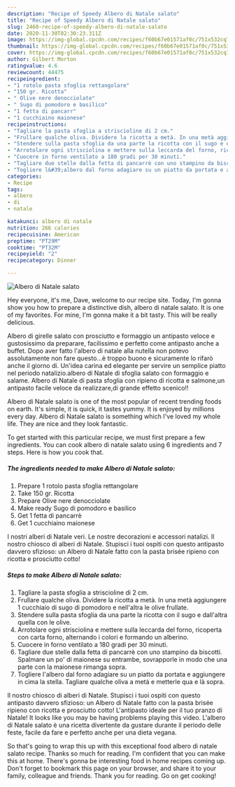 ```yaml
---
description: "Recipe of Speedy Albero di Natale salato"
title: "Recipe of Speedy Albero di Natale salato"
slug: 2460-recipe-of-speedy-albero-di-natale-salato
date: 2020-11-30T02:30:23.311Z
image: https://img-global.cpcdn.com/recipes/f60b67e01571af0c/751x532cq70/albero-di-natale-salato-recipe-main-photo.jpg
thumbnail: https://img-global.cpcdn.com/recipes/f60b67e01571af0c/751x532cq70/albero-di-natale-salato-recipe-main-photo.jpg
cover: https://img-global.cpcdn.com/recipes/f60b67e01571af0c/751x532cq70/albero-di-natale-salato-recipe-main-photo.jpg
author: Gilbert Morton
ratingvalue: 4.6
reviewcount: 44475
recipeingredient:
- "1 rotolo pasta sfoglia rettangolare"
- "150 gr. Ricotta"
- " Olive nere denocciolate"
- " Sugo di pomodoro e basilico"
- "1 fetta di pancarr"
- "1 cucchiaino maionese"
recipeinstructions:
- "Tagliare la pasta sfoglia a striscioline di 2 cm."
- "Frullare qualche oliva. Dividere la ricotta a metà. In una metà aggiungere 1 cucchiaio di sugo di pomodoro e nell&#39;altra le olive frullate."
- "Stendere sulla pasta sfoglia da una parte la ricotta con il sugo e dall&#39;altra quella con le olive."
- "Arrotolare ogni strisciolina e mettere sulla leccarda del forno, ricoperta con carta forno, alternando i colori e formando un alberino."
- "Cuocere in forno ventilato a 180 gradi per 30 minuti."
- "Tagliare due stelle dalla fetta di pancarrè con uno stampino da biscotti. Spalmare un po&#39; di maionese su entrambe, sovrapporle in modo che una parte con la maionese rimanga sopra."
- "Togliere l&#39;albero dal forno adagiare su un piatto da portata e aggiungere in cima la stella. Tagliare qualche oliva a metà e metterle qua e là sopra."
categories:
- Recipe
tags:
- albero
- di
- natale

katakunci: albero di natale 
nutrition: 266 calories
recipecuisine: American
preptime: "PT29M"
cooktime: "PT32M"
recipeyield: "2"
recipecategory: Dinner

---
```



![Albero di Natale salato](https://img-global.cpcdn.com/recipes/f60b67e01571af0c/751x532cq70/albero-di-natale-salato-recipe-main-photo.jpg)

Hey everyone, it's me, Dave, welcome to our recipe site. Today, I'm gonna show you how to prepare a distinctive dish, albero di natale salato. It is one of my favorites. For mine, I'm gonna make it a bit tasty. This will be really delicious.

Albero di girelle salato con prosciutto e formaggio un antipasto veloce e gustosissimo da preparare, facilissimo e perfetto come antipasto anche a buffet. Dopo aver fatto l&#39;albero di natale alla nutella non potevo assolutamente non fare questo…è troppo buono e sicuramente lo rifarò anche il giorno di. Un&#39;idea carina ed elegante per servire un semplice piatto nel periodo natalizio.albero di Natale di sfoglia salato con formaggio e salame. Albero di Natale di pasta sfoglia con ripieno di ricotta e salmone,un antipasto facile veloce da realizzare,di grande effetto scenico!!

Albero di Natale salato is one of the most popular of recent trending foods on earth. It's simple, it is quick, it tastes yummy. It is enjoyed by millions every day. Albero di Natale salato is something which I've loved my whole life. They are nice and they look fantastic.


To get started with this particular recipe, we must first prepare a few ingredients. You can cook albero di natale salato using 6 ingredients and 7 steps. Here is how you cook that.

<!--inarticleads1-->

##### The ingredients needed to make Albero di Natale salato:

1. Prepare 1 rotolo pasta sfoglia rettangolare
1. Take 150 gr. Ricotta
1. Prepare  Olive nere denocciolate
1. Make ready  Sugo di pomodoro e basilico
1. Get 1 fetta di pancarrè
1. Get 1 cucchiaino maionese


I nostri alberi di Natale veri. Le nostre decorazioni e accessori natalizi. Il nostro chiosco di alberi di Natale. Stupisci i tuoi ospiti con questo antipasto davvero sfizioso: un Albero di Natale fatto con la pasta brisée ripieno con ricotta e prosciutto cotto! 

<!--inarticleads2-->

##### Steps to make Albero di Natale salato:

1. Tagliare la pasta sfoglia a striscioline di 2 cm.
1. Frullare qualche oliva. Dividere la ricotta a metà. In una metà aggiungere 1 cucchiaio di sugo di pomodoro e nell&#39;altra le olive frullate.
1. Stendere sulla pasta sfoglia da una parte la ricotta con il sugo e dall&#39;altra quella con le olive.
1. Arrotolare ogni strisciolina e mettere sulla leccarda del forno, ricoperta con carta forno, alternando i colori e formando un alberino.
1. Cuocere in forno ventilato a 180 gradi per 30 minuti.
1. Tagliare due stelle dalla fetta di pancarrè con uno stampino da biscotti. Spalmare un po&#39; di maionese su entrambe, sovrapporle in modo che una parte con la maionese rimanga sopra.
1. Togliere l&#39;albero dal forno adagiare su un piatto da portata e aggiungere in cima la stella. Tagliare qualche oliva a metà e metterle qua e là sopra.


Il nostro chiosco di alberi di Natale. Stupisci i tuoi ospiti con questo antipasto davvero sfizioso: un Albero di Natale fatto con la pasta brisée ripieno con ricotta e prosciutto cotto! L&#39;antipasto ideale per il tuo pranzo di Natale! It looks like you may be having problems playing this video. L&#39;albero di Natale salato è una ricetta divertente da gustare durante il periodo delle feste, facile da fare e perfetto anche per una dieta vegana. 

So that's going to wrap this up with this exceptional food albero di natale salato recipe. Thanks so much for reading. I'm confident that you can make this at home. There's gonna be interesting food in home recipes coming up. Don't forget to bookmark this page on your browser, and share it to your family, colleague and friends. Thank you for reading. Go on get cooking!
